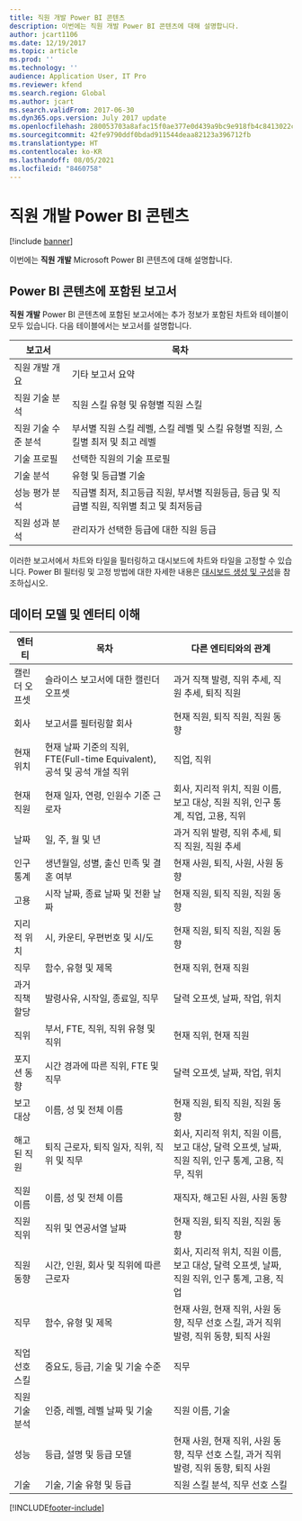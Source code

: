```yaml
---
title: 직원 개발 Power BI 콘텐츠
description: 이번에는 직원 개발 Power BI 콘텐츠에 대해 설명합니다.
author: jcart1106
ms.date: 12/19/2017
ms.topic: article
ms.prod: ''
ms.technology: ''
audience: Application User, IT Pro
ms.reviewer: kfend
ms.search.region: Global
ms.author: jcart
ms.search.validFrom: 2017-06-30
ms.dyn365.ops.version: July 2017 update
ms.openlocfilehash: 280053703a8afac15f0ae377e0d439a9bc9e918fb4c8413022cabad08431f3e4
ms.sourcegitcommit: 42fe9790ddf0bdad911544deaa82123a396712fb
ms.translationtype: HT
ms.contentlocale: ko-KR
ms.lasthandoff: 08/05/2021
ms.locfileid: "8460758"
---
```

# <a name="employee-development-power-bi-content"></a>직원 개발 Power BI 콘텐츠

[!include [banner](../includes/banner.md)]

이번에는 **직원 개발** Microsoft Power BI 콘텐츠에 대해 설명합니다.

## <a name="reports-that-are-included-in-the-power-bi-content"></a>Power BI 콘텐츠에 포함된 보고서
**직원 개발** Power BI 콘텐츠에 포함된 보고서에는 추가 정보가 포함된 차트와 테이블이 모두 있습니다. 다음 테이블에서는 보고서를 설명합니다.

| 보고서                        | 목차 |
|-------------------------------|----------|
| 직원 개발 개요 | 기타 보고서 요약 |
| 직원 기술 분석       | 직원 스킬 유형 및 유형별 직원 스킬 |
| 직원 기술 수준 분석 | 부서별 직원 스킬 레벨, 스킬 레벨 및 스킬 유형별 직원, 스킬별 최저 및 최고 레벨 |
| 기술 프로필                 | 선택한 직원의 기술 프로필 |
| 기술 분석                | 유형 및 등급별 기술 |
| 성능 평가 분석   | 직급별 최저, 최고등급 직원, 부서별 직원등급, 등급 및 직급별 직원, 직위별 최고 및 최저등급 |
| 직원 성과 분석 | 관리자가 선택한 등급에 대한 직원 등급 |

이러한 보고서에서 차트와 타일을 필터링하고 대시보드에 차트와 타일을 고정할 수 있습니다. Power BI 필터링 및 고정 방법에 대한 자세한 내용은 [대시보드 생성 및 구성](https://powerbi.microsoft.com/guided-learning/powerbi-learning-4-2-create-configure-dashboards)을 참조하십시오.

## <a name="understanding-the-data-model-and-entities"></a>데이터 모델 및 엔터티 이해

| 엔터티                   | 목차                                                                                                   | 다른 엔티티와의 관계 |
|--------------------------|------------------------------------------------------------------------------------------------------------|-----------------------------------|
| 캘린더 오프셋          | 슬라이스 보고서에 대한 캘린더 오프셋                                                                          | 과거 직책 발령, 직위 추세, 직원 추세, 퇴직 직원 |
| 회사                  | 보고서를 필터링할 회사                                                                             | 현재 직원, 퇴직 직원, 직원 동향 |
| 현재 위치         | 현재 날짜 기준의 직위, FTE(Full-time Equivalent), 공석 및 공석 개설 직위 | 직업, 직위 |
| 현재 직원         | 현재 일자, 연령, 인원수 기준 근로자                                                         | 회사, 지리적 위치, 직원 이름, 보고 대상, 직원 직위, 인구 통계, 직업, 고용, 직위 |
| 날짜                     | 일, 주, 월 및 년                                                                             | 과거 직위 발령, 직위 추세, 퇴직 직원, 직원 추세 |
| 인구통계             | 생년월일, 성별, 출신 민족 및 결혼 여부                                                   | 현재 사원, 퇴직, 사원, 사원 동향 |
| 고용               | 시작 날짜, 종료 날짜 및 전환 날짜                                                                  | 현재 직원, 퇴직 직원, 직원 동향 |
| 지리적 위치      | 시, 카운티, 우편번호 및 시/도                                                           | 현재 직원, 퇴직 직원, 직원 동향 |
| 직무                      | 함수, 유형 및 제목                                                                                  | 현재 직위, 현재 직원 |
| 과거 직책 할당 | 발령사유, 시작일, 종료일, 직무                                                           | 달력 오프셋, 날짜, 작업, 위치 |
| 직위                 | 부서, FTE, 직위, 직위 유형 및 직위                                                        | 현재 직위, 현재 직원 |
| 포지션 동향           | 시간 경과에 따른 직위, FTE 및 직무                                                                          | 달력 오프셋, 날짜, 작업, 위치 |
| 보고 대상               | 이름, 성 및 전체 이름                                                                       | 현재 직원, 퇴직 직원, 직원 동향 |
| 해고된 직원      | 퇴직 근로자, 퇴직 일자, 직위, 직위 및 직무                                             | 회사, 지리적 위치, 직원 이름, 보고 대상, 달력 오프셋, 날짜, 직원 직위, 인구 통계, 고용, 직무, 직위 |
| 직원 이름            | 이름, 성 및 전체 이름                                                                       | 재직자, 해고된 사원, 사원 동향 |
| 직원 직위           | 직위 및 연공서열 날짜                                                                                   | 현재 직원, 퇴직 직원, 직원 동향 |
| 직원 동향           | 시간, 인원, 회사 및 직위에 따른 근로자                                                        | 회사, 지리적 위치, 직원 이름, 보고 대상, 달력 오프셋, 날짜, 직원 직위, 인구 통계, 고용, 직업 |
| 직무                      | 함수, 유형 및 제목                                                                                  | 현재 사원, 현재 직위, 사원 동향, 직무 선호 스킬, 과거 직위 발령, 직위 동향, 퇴직 사원 |
| 직업 선호 스킬      | 중요도, 등급, 기술 및 기술 수준                                                                 | 직무 |
| 직원 기술 분석  | 인증, 레벨, 레벨 날짜 및 기술                                                                    | 직원 이름, 기술 |
| 성능              | 등급, 설명 및 등급 모델                                                                      | 현재 사원, 현재 직위, 사원 동향, 직무 선호 스킬, 과거 직위 발령, 직위 동향, 퇴직 사원 |
| 기술                    | 기술, 기술 유형 및 등급                                                                              | 직원 스킬 분석, 직무 선호 스킬 |


[!INCLUDE[footer-include](../../../includes/footer-banner.md)]